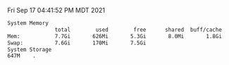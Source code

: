 Fri Sep 17 04:41:52 PM MDT 2021
```bash
System Memory
               total        used        free      shared  buff/cache   available
Mem:           7.7Gi       626Mi       5.3Gi       8.0Mi       1.8Gi       6.7Gi
Swap:          7.6Gi       170Mi       7.5Gi
System Storage
647M	.
```
```bash
